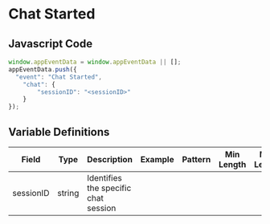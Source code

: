 # Chat Started

### 

## Javascript Code
```js
window.appEventData = window.appEventData || [];
appEventData.push({
  "event": "Chat Started",
    "chat": {
        "sessionID": "<sessionID>"
    }
});
```

## Variable Definitions

|Field|Type|Description|Example|Pattern|Min Length|Max Length|Minimum|Maximum|Multiple Of|
| --- | --- | --- | --- | --- | --- | --- | --- | --- | --- |
|sessionID|string|Identifies the specific chat session||||||||




